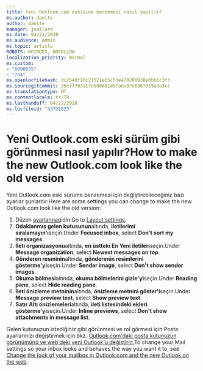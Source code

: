 ```yaml
---
title: Yeni Outlook.com eskisine benzemesi nasıl yapılır?
ms.author: daeite
author: daeite
manager: joallard
ms.date: 04/21/2020
ms.audience: Admin
ms.topic: article
ROBOTS: NOINDEX, NOFOLLOW
localization_priority: Normal
ms.custom:
- "8000035"
- "794"
ms.openlocfilehash: dc254df10c21521e65c53e478288938e0bb1c3f3
ms.sourcegitcommit: 55eff703a17e500681d8fa6a87eb067019ade3cc
ms.translationtype: MT
ms.contentlocale: tr-TR
ms.lasthandoff: 04/22/2020
ms.locfileid: "43721825"
---
```

# <a name="how-to-make-the-new-outlookcom-look-like-the-old-version"></a><span data-ttu-id="ca7c1-102">Yeni Outlook.com eski sürüm gibi görünmesi nasıl yapılır?</span><span class="sxs-lookup"><span data-stu-id="ca7c1-102">How to make the new Outlook.com look like the old version</span></span>

<span data-ttu-id="ca7c1-103">Yeni Outlook.com eski sürüme benzemesi için değiştirebileceğiniz bazı ayarlar şunlardır:</span><span class="sxs-lookup"><span data-stu-id="ca7c1-103">Here are some settings you can change to make the new Outlook.com look like the old version:</span></span>

1. <span data-ttu-id="ca7c1-104">Düzen [ayarlarına](https://outlook.live.com/mail/options/mail/layout)gidin.</span><span class="sxs-lookup"><span data-stu-id="ca7c1-104">Go to [Layout settings](https://outlook.live.com/mail/options/mail/layout).</span></span>
1. <span data-ttu-id="ca7c1-105">**Odaklanmış gelen kutusunun**altında, **iletilerimi sıralamayın'ı**seçin.</span><span class="sxs-lookup"><span data-stu-id="ca7c1-105">Under **Focused inbox**, select **Don't sort my messages**.</span></span>
1. <span data-ttu-id="ca7c1-106">**İleti organizasyonu**altında, **en üstteki En Yeni iletileri**seçin.</span><span class="sxs-lookup"><span data-stu-id="ca7c1-106">Under **Message organization**, select **Newest messages on top**.</span></span>
1. <span data-ttu-id="ca7c1-107">**Gönderen resminin**altında, **gönderenin resimlerini gösterme'yi**seçin.</span><span class="sxs-lookup"><span data-stu-id="ca7c1-107">Under **Sender image**, select **Don't show sender images**.</span></span>
1. <span data-ttu-id="ca7c1-108">**Okuma bölmesi**altında, **okuma bölmelerini gizle'yi**seçin.</span><span class="sxs-lookup"><span data-stu-id="ca7c1-108">Under **Reading pane**, select **Hide reading pane**.</span></span>
1. <span data-ttu-id="ca7c1-109">**İleti önizleme metninin**altında, **önizleme metnini göster'i**seçin.</span><span class="sxs-lookup"><span data-stu-id="ca7c1-109">Under **Message preview text**, select **Show preview text**.</span></span>
1. <span data-ttu-id="ca7c1-110">**Satır Altı önizlemeleri**altında, **ileti listesindeki ekleri gösterme'yi**seçin.</span><span class="sxs-lookup"><span data-stu-id="ca7c1-110">Under **Inline previews**, select **Don't show attachments in message list**.</span></span>

<span data-ttu-id="ca7c1-111">Gelen kutunuzun istediğiniz gibi görünmesi ve rol görmesi için Posta ayarlarınızı değiştirmek için bkz. [Outlook.com'daki posta kutunuzun görünümünü ve web'deki yeni Outlook'u değiştirin.](https://support.office.com/article/b41c2ecb-f23c-42b3-b7f8-659646d5e58c?wt.mc_id=Office_Outlook_com_Alchemy)</span><span class="sxs-lookup"><span data-stu-id="ca7c1-111">To change your Mail settings so your inbox looks and behaves the way you want it to, see [Change the look of your mailbox in Outlook.com and the new Outlook on the web](https://support.office.com/article/b41c2ecb-f23c-42b3-b7f8-659646d5e58c?wt.mc_id=Office_Outlook_com_Alchemy).</span></span>